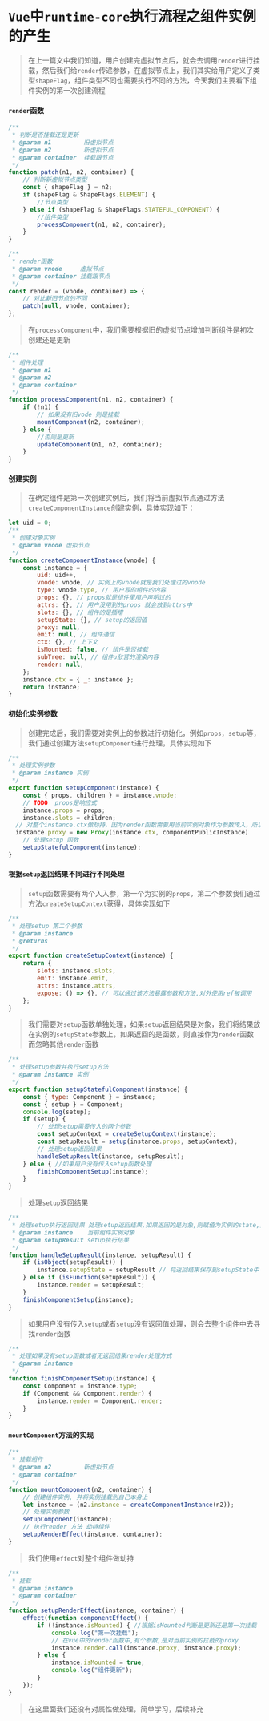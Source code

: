 # `Vue`中`runtime-core`执行流程之组件实例的产生

> 在上一篇文中我们知道，用户创建完虚拟节点后，就会去调用`render`进行挂载，然后我们给`render`传递参数，在虚拟节点上，我们其实给用户定义了类型`shapeFlag`，组件类型不同也需要执行不同的方法，今天我们主要看下组件实例的第一次创建流程

#### `render`函数

```js
/**
 * 判断是否挂载还是更新
 * @param n1         旧虚拟节点
 * @param n2         新虚拟节点
 * @param container  挂载跟节点
 */
function patch(n1, n2, container) {
	// 判断新虚拟节点类型
	const { shapeFlag } = n2;
	if (shapeFlag & ShapeFlags.ELEMENT) {
		//节点类型
	} else if (shapeFlag & ShapeFlags.STATEFUL_COMPONENT) {
		//组件类型
		processComponent(n1, n2, container);
	}
}

/**
 * render函数
 * @param vnode     虚拟节点
 * @param container 挂载跟节点
 */
const render = (vnode, container) => {
	// 对比新旧节点的不同
	patch(null, vnode, container);
};
```

> 在`processComponent`中，我们需要根据旧的虚拟节点增加判断组件是初次创建还是更新

```js
/**
 * 组件处理
 * @param n1
 * @param n2
 * @param container
 */
function processComponent(n1, n2, container) {
	if (!n1) {
		// 如果没有旧vode 则是挂载
		mountComponent(n2, container);
	} else {
		//否则是更新
		updateComponent(n1, n2, container);
	}
}
```

#### 创建实例

> 在确定组件是第一次创建实例后，我们将当前虚拟节点通过方法`createComponentInstance`创建实例，具体实现如下：

```js
let uid = 0;
/**
 * 创建对象实例
 * @param vnode 虚拟节点
 */
function createComponentInstance(vnode) {
	const instance = {
		uid: uid++,
		vnode: vnode, // 实例上的vnode就是我们处理过的vnode
		type: vnode.type, // 用户写的组件的内容
		props: {}, // props就是组件里用户声明过的
		attrs: {}, // 用户没用到的props 就会放到attrs中
		slots: {}, // 组件的是插槽
		setupState: {}, // setup的返回值
		proxy: null,
		emit: null, // 组件通信
		ctx: {}, // 上下文
		isMounted: false, // 组件是否挂载
		subTree: null, // 组件u敌营的渲染内容
		render: null,
	};
	instance.ctx = { _: instance };
	return instance;
}
```

#### 初始化实例参数

> 创建完成后，我们需要对实例上的参数进行初始化，例如`props`，`setup`等，我们通过创建方法`setupComponent`进行处理，具体实现如下

```js
/**
 * 处理实例参数
 * @param instance 实例
 */
export function setupComponent(instance) {
	const { props, children } = instance.vnode;
	// TODO  props是响应式
	instance.props = props;
	instance.slots = children;
  // 对整个instance.ctx做劫持，因为render函数需要用当前实例对象作为参数传入，所以对其做劫持，方便取值
  instance.proxy = new Proxy(instance.ctx, componentPublicInstance)
	// 处理setup 函数
	setupStatefulComponent(instance);
}
```

#### 根据`setup`返回结果不同进行不同处理


> `setup`函数需要有两个入入参，第一个为实例的`props`，第二个参数我们通过方法`createSetupContext`获得，具体实现如下

```js
/**
 * 处理setup 第二个参数
 * @param instance
 * @returns
 */
export function createSetupContext(instance) {
	return {
		slots: instance.slots,
		emit: instance.emit,
		attrs: instance.attrs,
		expose: () => {}, // 可以通过该方法暴露参数和方法,对外使用ref被调用
	};
}
```

> 我们需要对`setup`函数单独处理，如果`setup`返回结果是对象，我们将结果放在实例的`setupState`参数上，如果返回的是函数，则直接作为`render`函数而忽略其他`render`函数

```js
/**
 * 处理setup参数并执行setup方法
 * @param instance 实例
 */
export function setupStatefulComponent(instance) {
	const { type: Component } = instance;
	const { setup } = Component;
	console.log(setup);
	if (setup) {
		// 处理setup需要传入的两个参数
		const setupContext = createSetupContext(instance);
		const setupResult = setup(instance.props, setupContext);
		// 处理setup返回结果
		handleSetupResult(instance, setupResult);
	} else { //如果用户没有传入setup函数处理
		finishComponentSetup(instance);
	}
}
```

> 处理`setup`返回结果

```js
/**
 * 处理setup执行返回结果 处理setup返回结果,如果返回的是对象,则赋值为实例的state,如果是函数,则作为render函数触发
 * @param instance    当前组件实例对象
 * @param setupResult setup执行结果
 */
function handleSetupResult(instance, setupResult) {
	if (isObject(setupResult)) {
        instance.setupState = setupResult // 将返回结果保存到setupState中
	} else if (isFunction(setupResult)) {
		instance.render = setupResult;
	}
	finishComponentSetup(instance);
}
```

> 如果用户没有传入`setup`或者`setup`没有返回值处理，则会去整个组件中去寻找`render`函数

```js
/**
 * 处理如果没有setup函数或者无返回结果render处理方式
 * @param instance
 */
function finishComponentSetup(instance) {
	const Component = instance.type;
	if (Component && Component.render) {
		instance.render = Component.render;
	}
}
```

#### `mountComponent`方法的实现

```js
/**
 * 挂载组件
 * @param n2         新虚拟节点
 * @param container
 */
function mountComponent(n2, container) {
	// 创建组件实例, 并将实例挂载到自己本身上
	let instance = (n2.instance = createComponentInstance(n2));
	// 处理实例参数
	setupComponent(instance);
	// 执行render 方法 劫持组件
	setupRenderEffect(instance, container);
}
```

> 我们使用`effect`对整个组件做劫持

```js
/**
 * 挂载
 * @param instance
 * @param container
 */
function setupRenderEffect(instance, container) {
	effect(function componentEffect() {
		if (!instance.isMounted) { //根据isMounted判断是更新还是第一次挂载
			console.log("第一次挂载");
			// 在vue中的render函数中,有个参数,是对当前实例的拦截的proxy
			instance.render.call(instance.proxy, instance.proxy);
		} else {
			instance.isMounted = true;
			console.log("组件更新");
		}
	});
}
```

> 在这里面我们还没有对属性做处理，简单学习，后续补充

